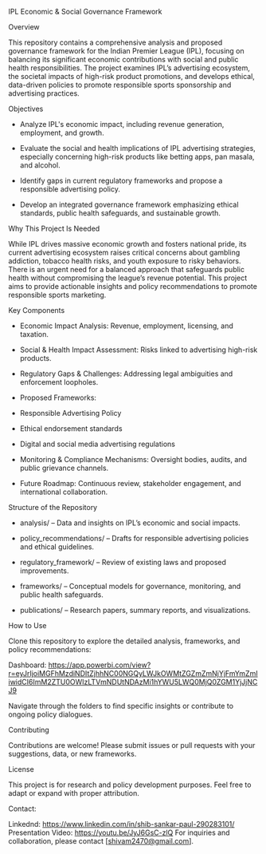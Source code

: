 IPL Economic & Social Governance Framework

Overview

This repository contains a comprehensive analysis and proposed governance framework for the Indian Premier League (IPL), focusing on balancing its significant economic contributions with social and public health responsibilities. The project examines IPL’s advertising ecosystem, the societal impacts of high-risk product promotions, and develops ethical, data-driven policies to promote responsible sports sponsorship and advertising practices.

Objectives

- Analyze IPL's economic impact, including revenue generation, employment, and growth.

- Evaluate the social and health implications of IPL advertising strategies, especially concerning high-risk products like betting apps, pan masala, and alcohol.

- Identify gaps in current regulatory frameworks and propose a responsible advertising policy.

- Develop an integrated governance framework emphasizing ethical standards, public health safeguards, and sustainable growth.

Why This Project Is Needed

While IPL drives massive economic growth and fosters national pride, its current advertising ecosystem raises critical concerns about gambling addiction, tobacco health risks, and youth exposure to risky behaviors. There is an urgent need for a balanced approach that safeguards public health without compromising the league’s revenue potential. This project aims to provide actionable insights and policy recommendations to promote responsible sports marketing.

Key Components

- Economic Impact Analysis: Revenue, employment, licensing, and taxation.

- Social & Health Impact Assessment: Risks linked to advertising high-risk products.

- Regulatory Gaps & Challenges: Addressing legal ambiguities and enforcement loopholes.

- Proposed Frameworks:

- Responsible Advertising Policy

- Ethical endorsement standards

- Digital and social media advertising regulations

- Monitoring & Compliance Mechanisms: Oversight bodies, audits, and public grievance channels.

- Future Roadmap: Continuous review, stakeholder engagement, and international collaboration.

Structure of the Repository

- analysis/ – Data and insights on IPL’s economic and social impacts.

- policy_recommendations/ – Drafts for responsible advertising policies and ethical guidelines.

- regulatory_framework/ – Review of existing laws and proposed improvements.

- frameworks/ – Conceptual models for governance, monitoring, and public health safeguards.

- publications/ – Research papers, summary reports, and visualizations.

How to Use

Clone this repository to explore the detailed analysis, frameworks, and policy recommendations:

Dashboard: https://app.powerbi.com/view?r=eyJrIjoiMGFhMzdiNDItZjhhNC00NGQyLWJkOWMtZGZmZmNjYjFmYmZmIiwidCI6ImM2ZTU0OWIzLTVmNDUtNDAzMi1hYWU5LWQ0MjQ0ZGM1YjJjNCJ9

Navigate through the folders to find specific insights or contribute to ongoing policy dialogues.

Contributing

Contributions are welcome! Please submit issues or pull requests with your suggestions, data, or new frameworks.

License

This project is for research and policy development purposes. Feel free to adapt or expand with proper attribution.

Contact:

Linkednd: https://www.linkedin.com/in/shib-sankar-paul-290283101/
Presentation Video: https://youtu.be/JyJ6GsC-zlQ
For inquiries and collaboration, please contact [shivam2470@gmail.com].
